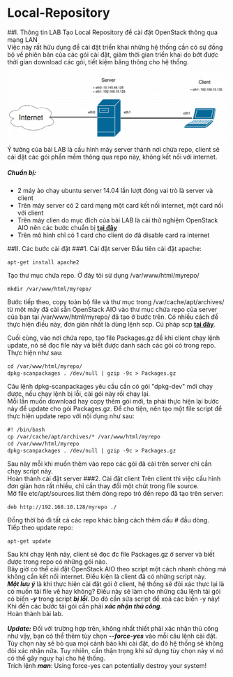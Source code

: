 Local-Repository
================
##I. Thông tin LAB
Tạo Local Repository để cài đặt OpenStack thông qua mạng LAN <br>
Việc này rất hữu dụng để cài đặt triển khai những hệ thống cần có sự đồng bộ về phiên bản của các gói cài đặt, 
giảm thời gian triển khai do bớt được thời gian download các gói, tiết kiệm băng thông cho hệ thống. <br>

![Mô hình LAB](https://github.com/trananhkma/image/blob/master/Screenshot%20from%202014-11-20%2015:38:37.png)
Ý tưởng của bài LAB là cấu hình máy server thành nơi chứa repo, client sẽ cài đặt các gói phần mềm thông qua repo này, không kết nối với internet.
##### Chuẩn bị:
- 2 máy ảo chạy ubuntu server 14.04 lần lượt đóng vai trò là server và client
- Trên máy server có 2 card mạng một card kết nối internet, một card nối với client
- Trên máy clien do mục đích của bài LAB là cài thử nghiệm OpenStack AIO nên các bước chuẩn bị [**tại đây**](https://github.com/vietstacker/icehouse-aio-ubuntu14.04/blob/master/hd-caidat-openstack-icehouse-aio.md)
- Trên mô hình chỉ có 1 card cho client do đã disable card ra internet

##II. Các bước cài đặt
###1. Cài đặt server
Đầu tiên cài đặt apache:

    apt-get install apache2

Tạo thư mục chứa repo. Ở đây tôi sử dụng /var/www/html/myrepo/

    mkdir /var/www/html/myrepo/

Bước tiếp theo, copy toàn bộ file và thư mục trong /var/cache/apt/archives/ từ một máy đã cài sẵn OpenStack AIO vào thư mục chứa repo của server của bạn tại /var/www/html/myrepo/ đã tạo ở bước trên.
Có nhiều cách để thực hiện điều này, đơn giản nhất là dùng lệnh scp. Cú pháp scp [**tại đây**](https://github.com/trananhkma/trananhkma/blob/master/SCP%20command.md). <br>

Cuối cùng, vào nơi chứa repo, tạo file Packages.gz để khi client chạy lệnh update, nó sẽ đọc file này và biết được danh sách các gói có trong repo. Thực hiện như sau:

    cd /var/www/html/myrepo/
    dpkg-scanpackages . /dev/null | gzip -9c > Packages.gz

Câu lệnh dpkg-scanpackages yêu cầu cần có gói "dpkg-dev" mới chạy được, nếu chạy lệnh bị lỗi, cài gói này rồi chạy lại.<br>
Mỗi lần muốn download hay copy thêm gói mới, ta phải thực hiện lại bước này để update cho gói Packages.gz. Để cho tiện, nên tạo một file script để thực hiện update repo với nội dụng như sau:

    #! /bin/bash
    cp /var/cache/apt/archives/* /var/www/html/myrepo
    cd /var/www/html/myrepo
    dpkg-scanpackages . /dev/null | gzip -9c > Packages.gz

Sau này mỗi khi muốn thêm vào repo các gói đã cài trên server chỉ cần chạy script này. <br>
Hoàn thành cài đặt server
###2. Cài đặt client
Trên client thì việc cấu hình đơn giản hơn rất nhiều, chỉ cần thay đổi một chút trong file source. <br>
Mở file etc/apt/sources.list thêm dòng repo trỏ đến repo đã tạo trên server:

    deb http://192.168.10.128/myrepo ./

Đồng thời bỏ đi tất cả các repo khác bằng cách thêm dấu # đầu dòng. <br>
Tiếp theo update repo:

    apt-get update

Sau khi chạy lệnh này, client sẽ đọc đc file Packages.gz ở server và biết được trong repo có những gói nào. <br>
Bây giờ có thể cài đặt OpenStack AIO theo script một cách nhanh chóng mà không cần kết nối internet. Điều kiện là client đã có những script này.<br>
***Một lưu ý*** là khi thực hiện cài đặt gói ở client, hệ thống sẽ đòi xác thực lại là có muốn tải file về hay không? Điều này sẽ làm cho những câu lệnh tải gói có biến ***-y*** trong script ***bị lỗi***. Do đó cần sửa script để xoá các biến -y này! Khi đến các bước tải gói cần phải ***xác nhận thủ công***. <br>
Hoàn thành bài lab.
<br>
<br>
***Update:*** Đối với trường hợp trên, không nhất thiết phải xác nhận thủ công như vậy, bạn có thể thêm tùy chọn ***--force-yes*** vào mỗi câu lệnh cài đặt. Tùy chọn này sẽ bỏ qua mọi cảnh báo khi cài đặt, do đó hệ thống sẽ không đòi xác nhận nữa. Tuy nhiên, cần thận trọng khi sử dụng tùy chọn này vì nó có thể gây nguy hại cho hệ thống. <br>
Trích lệnh ***man***: Using force-yes can potentially destroy your system!



